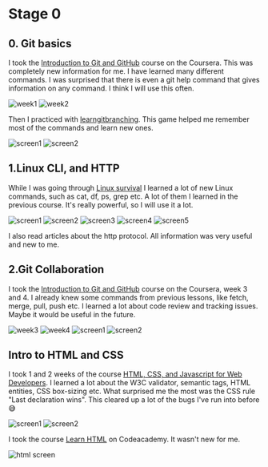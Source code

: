 # Stage 0

## 0. Git basics

I took the [Introduction to Git and GitHub](https://www.coursera.org/learn/introduction-git-github) course on the Coursera. This was completely new information for me. I have learned many different commands. I was surprised that there is even a git help command that gives information on any command. I think I will use this often.

![week1](git-basics/Coursera1.png)
![week2](git-basics/Coursera2.png)

Then I practiced with [learngitbranching](https://learngitbranching.js.org/?locale=ru_RU). This game helped me remember most of the commands and learn new ones.

![screen1](git-basics/learngitbranching1.png)
![screen2](git-basics/learngitbranching2.png)

## 1.Linux CLI, and HTTP

While I was going through [Linux survival](https://linuxsurvival.com) I learned a lot of new Linux commands, such as cat, df, ps, grep etc. A lot of them I learned in the previous course. It's really powerful, so I will use it a lot.

![screen1](task_linux_cli/Linux-survival1.png)
![screen2](task_linux_cli/Linux-survival2.png)
![screen3](task_linux_cli/Linux-survival3.png)
![screen4](task_linux_cli/Linux-survival4.png)
![screen5](task_linux_cli/Linux-survival5.png)

I also read articles about the http protocol. All information was very useful and new to me.

## 2.Git Collaboration

I took the [Introduction to Git and GitHub](https://www.coursera.org/learn/introduction-git-github) course on the Coursera, week 3 and 4. I already knew some commands from previous lessons, like fetch, merge, pull, push etc. I learned a lot about code review and tracking issues. Maybe it would be useful in the future.

![week3](task_git_collaboration/week3.png)
![week4](task_git_collaboration/week4.png)
![screen1](git-basics/learngitbranching1.png)
![screen2](git-basics/learngitbranching2.png)

## Intro to HTML and CSS

I took 1 and 2 weeks of the course [HTML, CSS, and Javascript for Web Developers](https://www.coursera.org/learn/html-css-javascript-for-web-developers). I learned a lot about the W3C validator, semantic tags, HTML entities, CSS box-sizing etc. What surprised me the most was the CSS rule "Last declaration wins". This cleared up a lot of the bugs I've run into before 😅

![screen1](task_html_css_intro/chaikin1.png)
![screen2](task_html_css_intro/chaikin2.png)

I took the course [Learn HTML](https://www.codecademy.com/learn/learn-html) on Codeacademy. It wasn't new for me.

![html screen](task_html_css_intro/html.png)
